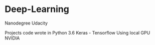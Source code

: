 # Deep-Learning
Nanodegree Udacity

Projects code wrote in Python 3.6
Keras - Tensorflow
Using local GPU NVIDIA
